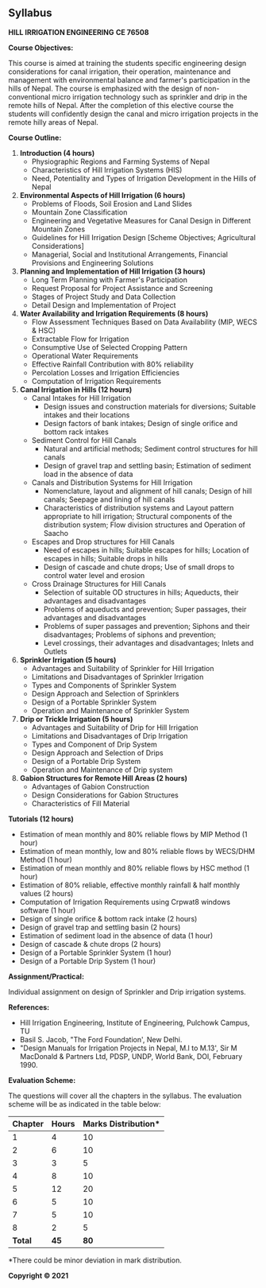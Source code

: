 ## Syllabus

**HILL IRRIGATION ENGINEERING**
**CE 76508**

**Course Objectives:**

This course is aimed at training the students specific engineering design considerations for canal irrigation, their operation, maintenance and management with environmental balance and farmer's participation in the hills of Nepal. The course is emphasized with the design of non-conventional micro irrigation technology such as sprinkler and drip in the remote hills of Nepal. After the completion of this elective course the students will confidently design the canal and micro irrigation projects in the remote hilly areas of Nepal.

**Course Outline:**

1. **Introduction (4 hours)**
    * Physiographic Regions and Farming Systems of Nepal
    * Characteristics of Hill Irrigation Systems (HIS)
    * Need, Potentiality and Types of Irrigation Development in the Hills of Nepal
2. **Environmental Aspects of Hill Irrigation (6 hours)**
    * Problems of Floods, Soil Erosion and Land Slides
    * Mountain Zone Classification
    * Engineering and Vegetative Measures for Canal Design in Different Mountain Zones
    * Guidelines for Hill Irrigation Design [Scheme Objectives; Agricultural Considerations]
    * Managerial, Social and Institutional Arrangements, Financial Provisions and Engineering Solutions
3. **Planning and Implementation of Hill Irrigation (3 hours)**
    * Long Term Planning with Farmer's Participation
    * Request Proposal for Project Assistance and Screening
    * Stages of Project Study and Data Collection
    * Detail Design and Implementation of Project
4. **Water Availability and Irrigation Requirements (8 hours)**
    * Flow Assessment Techniques Based on Data Availability (MlP, WECS & HSC)
    * Extractable Flow for Irrigation
    * Consumptive Use of Selected Cropping Pattern
    * Operational Water Requirements
    * Effective Rainfall Contribution with 80% reliability
    * Percolation Losses and Irrigation Efficiencies
    * Computation of Irrigation Requirements
5. **Canal Irrigation in Hills (12 hours)**
    * Canal Intakes for Hill Irrigation
        * Design issues and construction materials for diversions; Suitable intakes and their locations
        * Design factors of bank intakes; Design of single orifice and bottom rack intakes
    * Sediment Control for Hill Canals
        * Natural and artificial methods; Sediment control structures for hill canals
        * Design of gravel trap and settling basin; Estimation of sediment load in the absence of data
    * Canals and Distribution Systems for Hill Irrigation
        * Nomenclature, layout and alignment of hill canals; Design of hill canals; Seepage and lining of hill canals
        * Characteristics of distribution systems and Layout pattern appropriate to hill irrigation; Structural components of the distribution system; Flow division structures and Operation of Saacho
    * Escapes and Drop structures for Hill Canals
        * Need of escapes in hills; Suitable escapes for hills; Location of escapes in hills; Suitable drops in hills
        * Design of cascade and chute drops; Use of small drops to control water level and erosion
    * Cross Drainage Structures for Hill Canals
        * Selection of suitable OD structures in hills; Aqueducts, their advantages and disadvantages
        * Problems of aqueducts and prevention; Super passages, their advantages and disadvantages
        * Problems of super passages and prevention; Siphons and their disadvantages; Problems of siphons and prevention;
        * Level crossings, their advantages and disadvantages; Inlets and Outlets
6. **Sprinkler Irrigation (5 hours)**
    * Advantages and Suitability of Sprinkler for Hill Irrigation
    * Limitations and Disadvantages of Sprinkler Irrigation
    * Types and Components of Sprinkler System
    * Design Approach and Selection of Sprinklers
    * Design of a Portable Sprinkler System
    * Operation and Maintenance of Sprinkler System
7. **Drip or Trickle Irrigation (5 hours)**
    * Advantages and Suitability of Drip for Hill Irrigation
    * Limitations and Disadvantages of Drip Irrigation
    * Types and Component of Drip System
    * Design Approach and Selection of Drips
    * Design of a Portable Drip System
    * Operation and Maintenance of Drip system
8. **Gabion Structures for Remote Hill Areas (2 hours)**
    * Advantages of Gabion Construction
    * Design Considerations for Gabion Structures
    * Characteristics of Fill Material

**Tutorials (12 hours)**

* Estimation of mean monthly and 80% reliable flows by MIP Method (1 hour)
* Estimation of mean monthly, low and 80% reliable flows by WECS/DHM Method (1 hour)
* Estimation of mean monthly and 80% reliable flows by HSC method (1 hour)
* Estimation of 80% reliable, effective monthly rainfall & half monthly values (2 hours)
* Computation of Irrigation Requirements using Crpwat8 windows software (1 hour)
* Design of single orifice & bottom rack intake (2 hours)
* Design of gravel trap and settling basin (2 hours)
* Estimation of sediment load in the absence of data (1 hour)
* Design of cascade & chute drops (2 hours)
* Design of a Portable Sprinkler System (1 hour)
* Design of a Portable Drip System (1 hour)

**Assignment/Practical:**

Individual assignment on design of Sprinkler and Drip irrigation systems.

**References:**

* Hill Irrigation Engineering, Institute of Engineering, Pulchowk Campus, TU
* Basil S. Jacob, "The Ford Foundation', New Delhi.
* "Design Manuals for Irrigation Projects in Nepal, M.l to M.13', Sir M MacDonald & Partners Ltd, PDSP, UNDP, World Bank, DOl, February 1990.

**Evaluation Scheme:**

The questions will cover all the chapters in the syllabus. The evaluation scheme will be as indicated in the table below:

| Chapter | Hours | Marks Distribution* |
|---|---|---|
| 1 | 4 | 10 |
| 2 | 6 | 10 |
| 3 | 3 | 5 |
| 4 | 8 | 10 |
| 5 | 12 | 20 |
| 6 | 5 | 10 |
| 7 | 5 | 10 |
| 8 | 2 | 5 |
| **Total** | **45** | **80** |

*There could be minor deviation in mark distribution.

**Copyright &copy; 2021**
